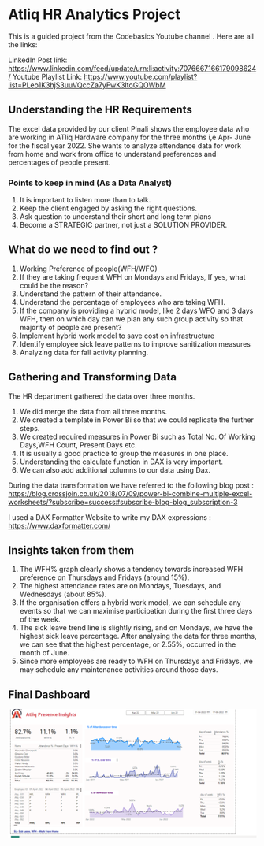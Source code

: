 # Atliq HR Analytics Project

This is a guided project from the Codebasics Youtube channel .
Here are all the links:

LinkedIn Post link: https://www.linkedin.com/feed/update/urn:li:activity:7076667166179098624/
Youtube Playlist Link: https://www.youtube.com/playlist?list=PLeo1K3hjS3uuVQccZa7yFwK3ltoGQOWbM

## Understanding the HR Requirements

The excel data provided by our client Pinali shows the employee data who are working in ATliq Hardware company for the three months i,e Apr- June for the fiscal year 2022.
She wants to analyze attendance data for work from home and work from office to understand preferences and percentages of people present.

 ### Points to keep in mind (As a Data Analyst)
1. It is important to listen more than to talk.
2. Keep the client engaged by asking the right questions.
3. Ask question to understand their short and long term plans
4. Become a STRATEGIC partner, not just a SOLUTION PROVIDER.


## What do we need to find out ?
 1. Working Preference of people(WFH/WFO)
 2. If they are taking frequent WFH on Mondays and Fridays, If yes, what could be the reason?
 3. Understand the pattern of their attendance.
 4. Understand the percentage of employees who are taking WFH.
 5. If the company is providing a hybrid model, like 2 days WFO and 3 days WFH, then on which day can we plan any such group activity so that majority of people are present?
 6. Implement hybrid work model to save cost on infrastructure
 7. Identify employee sick leave patterns to improve sanitization measures
 8. Analyzing data for fall activity planning.
 

## Gathering and Transforming Data
The HR department gathered the data over three months.
1. We did merge the data from all three months.
2. We created a template in Power Bi so that we could replicate the further steps.
3. We created required measures in Power Bi such as Total No. Of Working Days,WFH Count, Present Days etc.
4. It is usually a good practice to group the measures in one place.
5. Understanding the calculate function in DAX is very important.
6. We can also add additional columns to our data using Dax.

During the data transformation we have referred to the following blog post : https://blog.crossjoin.co.uk/2018/07/09/power-bi-combine-multiple-excel-worksheets/?subscribe=success#subscribe-blog-blog_subscription-3

I used a DAX Formatter Website to write my DAX expressions : https://www.daxformatter.com/

## Insights taken from them
1. The WFH% graph clearly shows a tendency towards increased WFH preference on Thursdays and Fridays (around 15%).
2. The highest attendance rates are on Mondays, Tuesdays, and Wednesdays (about 85%).
3. If the organisation offers a hybrid work model, we can schedule any events so that we can maximise participation during the first three days of the week.
4. The sick leave trend line is slightly rising, and on Mondays, we have the highest sick leave percentage. After analysing the data for three months, we can see that the highest percentage, or 2.55%, occurred in the month of June.
5. Since more employees are ready to WFH on Thursdays and Fridays, we may schedule any maintenance activities around those days.

## Final Dashboard
![alt text](https://github.com/sassykrishna-049/Atliq--HR-_Analytics-_project/blob/main/Dashboard.png)

   


